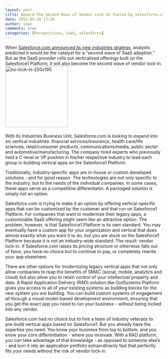 ```yaml
---
layout: post
title: Beware the Second Wave of Vendor Lock-In Fueled by Salesforce.com’s Vertical Strategy
date: 2015-05-20 17:20
author: sean
comments: true
categories: [Perspectives, SaaS, salesforce]
---
```

When <a href="http://www.forbes.com/sites/greatspeculations/2014/04/10/salesforce-continues-to-target-revenue-growth-with-new-industries-strategy/" target="_blank">Salesforce.com announced its new industries strategy</a>, analysts predicted it would be the catalyst for a “second wave of SaaS adoption.” But as the SaaS provider rolls out verticalized offerings built on the Salesforce1 Platform, it will also become the second wave of vendor lock-in.<!--more--><img class="alignright size-full wp-image-3347" style="margin-bottom: 5px;" src="http://www.outsystems.com/blog/wp-content/uploads/2015/05/no-lock-in-200x195.png" alt="no-lock-in-200x195" width="200" height="195" />

With its Industries Business Unit, Salesforce.com is looking to expand into six vertical industries: financial services/insurance, health care/life sciences, retail/consumer products, communications/media, public sector and automotive/manufacturing. The company hired experts who previously held a C-level or VP position in his/her respective industry to lead each group in building vertical apps on the Salesforce1 Platform.

Traditionally, industry-specific apps are in-house or custom developed solutions - and for good reason. The technologies are not only specific to the industry, but to the needs of the individual companies. In some cases, these apps serve as a competitive differentiator. A packaged solution is simply not an option.

Salesforce.com is trying to make it an option by offering vertical-specific apps that can be customized by the customer and that run on Salesforce1 Platform. For companies that want to modernize their legacy apps, a customizable SaaS offering might seem like an attractive option. The problem, however, is that Salesforce1 Platform is its own standard. You may eventually have a custom app for your organization and vertical that does almost exactly what you want it to do, but you are stuck on the Salesforce1 Platform because it is not an industry-wide standard. The result: vendor lock-in. If Salesforce.com raises its pricing structure or otherwise falls out of favor, you have no choice but to continue to pay, or completely rewrite your app elsewhere.

There are other options for modernizing legacy vertical apps that not only allow companies to reap the benefits of SMAC (social, mobile, analytics and cloud) but also allow you to retain control of your intellectual property and data. A Rapid Application Delivery (RAD) solution like OutSystems Platform gives you access to all of your existing systems as building blocks for the new system you are building. You can build custom systems of engagement all through a visual model-based development environment, ensuring that you get the exact app you need to run your business - without being locked into any vendor.

Salesforce.com had no choice but to hire a team of industry veterans to pre-build vertical apps based on Salesforce1. But you already have the expertise you need. You know your business from top to bottom, and you know your core differentiation - where you innovate. With a RAD platform, you can take advantage of that knowledge - as opposed to someone else’s - and turn it into an application portfolio extraordinarily fast that perfectly fits your needs without the risk of vendor lock-in.
